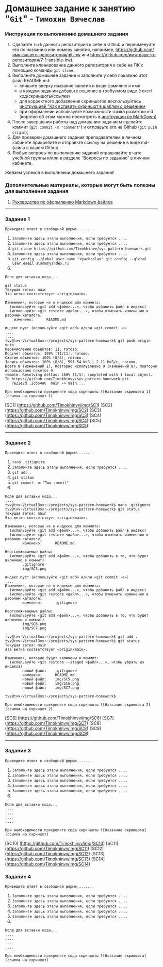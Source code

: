 # Домашнее задание к занятию "`Git`" - `Тимохин Вячеслав`


### Инструкция по выполнению домашнего задания

   1. Сделайте `fork` данного репозитория к себе в Github и переименуйте его по названию или номеру занятия, например, https://github.com/имя-вашего-репозитория/git-hw или  https://github.com/имя-вашего-репозитория/7-1-ansible-hw).
   2. Выполните клонирование данного репозитория к себе на ПК с помощью команды `git clone`.
   3. Выполните домашнее задание и заполните у себя локально этот файл README.md:
      - впишите вверху название занятия и вашу фамилию и имя
      - в каждом задании добавьте решение в требуемом виде (текст/код/скриншоты/ссылка)
      - для корректного добавления скриншотов воспользуйтесь [инструкцией "Как вставить скриншот в шаблон с решением](https://github.com/netology-code/sys-pattern-homework/blob/main/screen-instruction.md)
      - при оформлении используйте возможности языка разметки md (коротко об этом можно посмотреть в [инструкции  по MarkDown](https://github.com/netology-code/sys-pattern-homework/blob/main/md-instruction.md))
   4. После завершения работы над домашним заданием сделайте коммит (`git commit -m "comment"`) и отправьте его на Github (`git push origin`);
   5. Для проверки домашнего задания преподавателем в личном кабинете прикрепите и отправьте ссылку на решение в виде md-файла в вашем Github.
   6. Любые вопросы по выполнению заданий спрашивайте в чате учебной группы и/или в разделе “Вопросы по заданию” в личном кабинете.
   
Желаем успехов в выполнении домашнего задания!
   
### Дополнительные материалы, которые могут быть полезны для выполнения задания

1. [Руководство по оформлению Markdown файлов](https://gist.github.com/Jekins/2bf2d0638163f1294637#Code)

---

### Задание 1

`Приведите ответ в свободной форме........`

1. `Заполните здесь этапы выполнения, если требуется ....`
2. `Заполните здесь этапы выполнения, если требуется ....`
3. `git clone https://github.com/Timokhinvv/sys-pattern-homework.git`
4. `Заполните здесь этапы выполнения, если требуется ....`
5. `git config --global user.name "Vyacheslav"
git config --global user.email summo@yandex.ru`
6. 

```
Поле для вставки кода...

git status
Текущая ветка: main
Эта ветка соответствует «origin/main».

Изменения, которые не в индексе для коммита:
  (используйте «git add <файл>...», чтобы добавить файл в индекс)
  (используйте «git restore <файл>...», чтобы отменить изменения в рабочем каталоге)
	изменено:      README.md

индекс пуст (используйте «git add» и/или «git commit -a»
....
....
tvv@tvv-VirtualBox:~/projects/sys-pattern-homework$ git push origin main
Перечисление объектов: 11, готово.
Подсчет объектов: 100% (11/11), готово.
Сжатие объектов: 100% (8/8), готово.
Запись объектов: 100% (8/8), 591.54 КиБ | 2.11 МиБ/с, готово.
Всего 8 (изменений 1), повторно использовано 0 (изменений 0), повторно использовано пакетов 0
remote: Resolving deltas: 100% (1/1), completed with 1 local object.
To https://github.com/Timokhinvv/sys-pattern-homework.git
   7e21e2d..2cb64a0  main -> main....
```

`При необходимости прикрепитe сюда скриншоты
![Название скриншота 1](ссылка на скриншот 1)`


[SC1] (https://github.com/Timokhinvv/img/SC1)
[SC2] (https://github.com/Timokhinvv/img/SC2)
[SC3] (https://github.com/Timokhinvv/img/SC3)
[SC4] (https://github.com/Timokhinvv/img/SC4)
[SC5] (https://github.com/Timokhinvv/img/SC5)

---

### Задание 2

`Приведите ответ в свободной форме........`

1. `nano .gitignore`
2. `Заполните здесь этапы выполнения, если требуется ....`
3. `git add .`
4. `git status`
5. `git commit -m "Two commit"`
6. 


```
Поле для вставки кода...
....
tvv@tvv-VirtualBox:~/projects/sys-pattern-homework$ nano .gitignore
tvv@tvv-VirtualBox:~/projects/sys-pattern-homework$ git status
Текущая ветка: main
Эта ветка соответствует «origin/main».

Изменения, которые не в индексе для коммита:
  (используйте «git add <файл>...», чтобы добавить файл в индекс)
  (используйте «git restore <файл>...», чтобы отменить изменения в рабочем каталоге)
        изменено:      README.md

Неотслеживаемые файлы:
  (используйте «git add <файл>...», чтобы добавить в то, что будет включено в коммит)
        .gitignore
        img/SC5.png

индекс пуст (используйте «git add» и/или «git commit -a»)
....
Изменения, которые не в индексе для коммита:
  (используйте «git add <файл>...», чтобы добавить файл в индекс)
  (используйте «git restore <файл>...», чтобы отменить изменения в рабочем каталоге)
        изменено:      .gitignore

Неотслеживаемые файлы:
  (используйте «git add <файл>...», чтобы добавить в то, что будет включено в коммит)
        img/SC6.png
        img/SC7.png

tvv@tvv-VirtualBox:~/projects/sys-pattern-homework$ git add .
tvv@tvv-VirtualBox:~/projects/sys-pattern-homework$ git status
Текущая ветка: main
Эта ветка соответствует «origin/main».

Изменения, которые будут включены в коммит:
  (используйте «git restore --staged <файл>...», чтобы убрать из индекса)
        новый файл:    .gitignore
        изменено:      README.md
        новый файл:    img/SC5.png
        новый файл:    img/SC6.png
        новый файл:    img/SC7.png

tvv@tvv-VirtualBox:~/projects/sys-pattern-homework$

```

`При необходимости прикрепитe сюда скриншоты
![Название скриншота 2](ссылка на скриншот 2)`

[SC6] (https://github.com/Timokhinvv/img/SC6)
[SC7] (https://github.com/Timokhinvv/img/SC7)
[SC8] (https://github.com/Timokhinvv/img/SC8)
[SC9] (https://github.com/Timokhinvv/img/SC9)

---

### Задание 3

`Приведите ответ в свободной форме........`

1. `Заполните здесь этапы выполнения, если требуется ....`
2. `Заполните здесь этапы выполнения, если требуется ....`
3. `Заполните здесь этапы выполнения, если требуется ....`
4. `Заполните здесь этапы выполнения, если требуется ....`
5. `Заполните здесь этапы выполнения, если требуется ....`
6. 

```
Поле для вставки кода...
....
....
....
....
```

`При необходимости прикрепитe сюда скриншоты
![Название скриншота](ссылка на скриншот)`

[SC10] (https://github.com/Timokhinvv/img/SC10)
[SC11] (https://github.com/Timokhinvv/img/SC11)
[SC12] (https://github.com/Timokhinvv/img/SC12)
[SC13] (https://github.com/Timokhinvv/img/SC13)
[SC14] (https://github.com/Timokhinvv/img/SC14)

### Задание 4

`Приведите ответ в свободной форме........`

1. `Заполните здесь этапы выполнения, если требуется ....`
2. `Заполните здесь этапы выполнения, если требуется ....`
3. `Заполните здесь этапы выполнения, если требуется ....`
4. `Заполните здесь этапы выполнения, если требуется ....`
5. `Заполните здесь этапы выполнения, если требуется ....`
6. 

```
Поле для вставки кода...
....
....
....
....
```

`При необходимости прикрепитe сюда скриншоты
![Название скриншота](ссылка на скриншот)`
